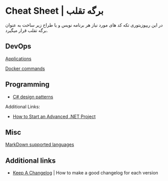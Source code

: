 # Cheat Sheet | برگه تقلب

در این ریپوزیتوری تکه کد های مورد نیاز هر برنامه نویس و یا طراح زیر ساخت به عنوان برگه تقلب قرار میگیرد.

## DevOps

[Applications](apps/README.md)

[Docker commands](docker/commands.md)

## Programming

- [C# design patterns](design-patterns/README.md)

Additional Links:

- [How to Start an Advanced .NET Project](https://medium.com/@mohsen_rajabi/how-to-start-a-net-project-in-2023-96bdb615a98d)

## Misc

[MarkDown supported languages](other/markdown.md)

## Additional links

- [Keep A Changelog](https://keepachangelog.com) | How to make a good changelog for each version
